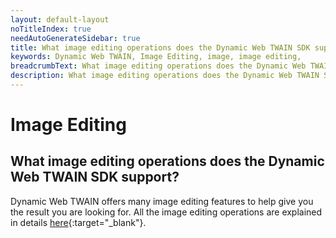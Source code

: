 ```yaml
---
layout: default-layout
noTitleIndex: true
needAutoGenerateSidebar: true
title: What image editing operations does the Dynamic Web TWAIN SDK support?
keywords: Dynamic Web TWAIN, Image Editing, image, image editing,
breadcrumbText: What image editing operations does the Dynamic Web TWAIN SDK support?
description: What image editing operations does the Dynamic Web TWAIN SDK support?
---
```


# Image Editing

## What image editing operations does the Dynamic Web TWAIN SDK support?

Dynamic Web TWAIN offers many image editing features to help give you the result you are looking for. All the image editing operations are explained in details [here](/_articles/general-usage/image-processing/index.md#edit-options){:target="_blank"}.
